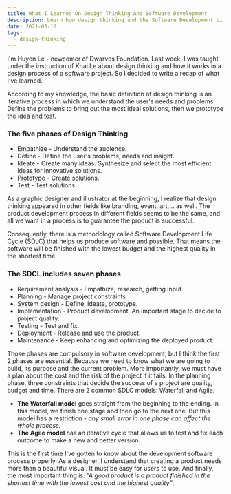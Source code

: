 ```yaml
---
title: What I Learned On Design Thinking And Software Development
description: Learn how design thinking and the Software Development Life Cycle (SDLC) guide software projects to create user-focused products efficiently with quality, budget, and time management.
date: 2021-05-10
tags:
  - design-thinking
---
```


I'm Huyen Le - newcomer of Dwarves Foundation. Last week, I was taught under the instruction of Khai Le about design thinking and how it works in a design process of a software project. So I decided to write a recap of what I've learned.

According to my knowledge, the basic definition of design thinking is an iterative process in which we understand the user's needs and problems. Define the problems to bring out the most ideal solutions, then we prototype the idea and test.

### The five phases of Design Thinking

- Empathize - Understand the audience.
- Define - Define the user's problems, needs and insight.
- Ideate - Create many ideas. Synthesize and select the most efficient ideas for innovative solutions.
- Prototype - Create solutions.
- Test - Test solutions.

As a graphic designer and illustrator at the beginning, I realize that design thinking appeared in other fields like branding, event, art,... as well. The product development process in different fields seems to be the same, and all we want in a process is to guarantee the product is successful.

Consequently, there is a methodology called Software Development Life Cycle (SDLC) that helps us produce software and possible. That means the software will be finished with the lowest budget and the highest quality in the shortest time.

### The SDCL includes seven phases

- Requirement analysis - Empathize, research, getting input
- Planning - Manage project constraints
- System design - Define, ideate, prototype.
- Implementation - Product development. An important stage to decide to project quality.
- Testing - Test and fix.
- Deployment - Release and use the product.
- Maintenance - Keep enhancing and optimizing the deployed product.

Those phases are compulsory in software development, but I think the first 2 phases are essential. Because we need to know what we are going to build, its purpose and the current problem. More importantly, we must have a plan about the cost and the risk of the project if it fails. In the planning phase, three constraints that decide the success of a project are quality, budget and time. There are 2 common SDLC models: Waterfall and Agile.

- **The Waterfall model** goes straight from the beginning to the ending. In this model, we finish one stage and then go to the next one. But this model has a restriction - *any small error in one phase can affect the whole process.*
- **The Agile model** has an iterative cycle that allows us to test and fix each outcome to make a new and better version.

This is the first time I've gotten to know about the development software process properly. As a designer, I understand that creating a product needs more than a beautiful visual. It must be easy for users to use. And finally, the most important thing is: _”A good product is a product finished in the shortest time with the lowest cost and the highest quality”_.

